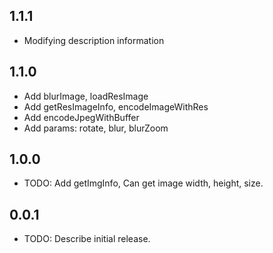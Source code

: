 ## 1.1.1

* Modifying description information

## 1.1.0

* Add blurImage, loadResImage
* Add getResImageInfo, encodeImageWithRes
* Add encodeJpegWithBuffer
* Add params: rotate, blur, blurZoom

## 1.0.0

* TODO: Add getImgInfo, Can get image width, height, size.

## 0.0.1

* TODO: Describe initial release.
